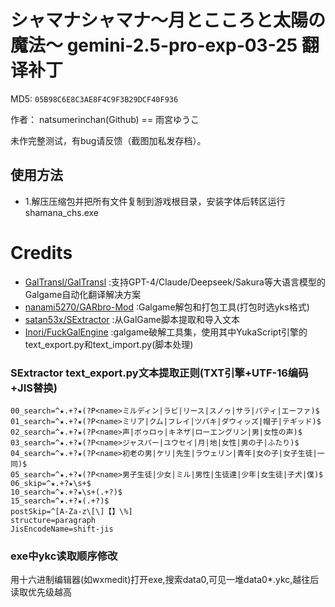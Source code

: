 # シャマナシャマナ～月とこころと太陽の魔法～ gemini-2.5-pro-exp-03-25 翻译补丁

MD5: `05B98C6E8C3AE8F4C9F3B29DCF40F936`

作者： natsumerinchan(Github) == 雨宮ゆうこ

未作完整测试，有bug请反馈（截图加私发存档）。

## 使用方法
- 1.解压压缩包并把所有文件复制到游戏根目录，安装字体后转区运行shamana_chs.exe

# Credits

- [GalTransl/GalTransl](https://github.com/GalTransl/GalTransl.git) :支持GPT-4/Claude/Deepseek/Sakura等大语言模型的Galgame自动化翻译解决方案
- [nanami5270/GARbro-Mod](https://github.com/nanami5270/GARbro-Mod.git) :Galgame解包和打包工具(打包时选yks格式)
- [satan53x/SExtractor](https://github.com/satan53x/SExtractor.git) :从GalGame脚本提取和导入文本
- [Inori/FuckGalEngine](https://github.com/Inori/FuckGalEngine.git) :galgame破解工具集，使用其中YukaScript引擎的text_export.py和text_import.py(脚本处理)

### SExtractor text_export.py文本提取正则(TXT引擎+UTF-16编码+JIS替换)
```
00_search=^★.+?★(?P<name>ミルディン|ラビ|リース|スノゥ|サラ|パティ|エーファ)$
01_search=^★.+?★(?P<name>ミリア|クム|フレイ|ツバキ|ダウィッズ|帽子|テギッド)$
02_search=^★.+?★(?P<name>声|ボゥロゥ|キネザ|ローエングリン|男|女性の声)$
03_search=^★.+?★(?P<name>ジャスパー|ユウセイ|月|地|女性|男の子|ふたり)$
04_search=^★.+?★(?P<name>初老の男|ケリ|先生|ラウェリン|青年|女の子|女子生徒|一同)$
05_search=^★.+?★(?P<name>男子生徒|少女|ミル|男性|生徒達|少年|女生徒|子犬|僕)$
06_skip=^★.+?★\s+$
10_search=^★.+?★\s+(.+?)$
15_search=^★.+?★(.+?)$
postSkip=^[A-Za-z\[\]【】\%]
structure=paragraph
JisEncodeName=shift-jis
```

### exe中ykc读取顺序修改
用十六进制编辑器(如wxmedit)打开exe,搜索data0,可见一堆data0*.ykc,越往后读取优先级越高
